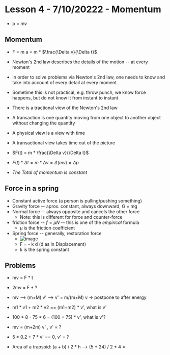 # Lesson 4 - 7/10/20222 - Momentum

* p = mv

## Momentum

* F = m a = m * $\frac{\Delta v}{\Delta t}$
* Newton's 2nd law describes the details of the motion -- at every moment
* In order to solve problems via Newton's 2nd law, one needs to know and take into account of every detail at every moment
* Sometime this is not practical, e.g. throw punch, we know force happens, but do not know it from instant to instant

* There is a tractional view of the Newton's 2nd law
* A transaction is one quantity moving from one object to another object without changing the quantity 
* A physical view is a view with time
* A transactional view takes time out of the picture

* $F(t) = m * \frac{\Delta v}{\Delta t}$
* $F(t)*\Delta t = m * \Delta v = \Delta (mv) = \Delta p$
* _The Total of momentum is constant_

## Force in a spring
* Constant active force (a person is pulling/pushing something)
* Gravity force -- aprox. constant, always downward, G = mg
* Normal force -- always opposite and cancels the other force
   * Note: this is different for force and counter-force
* friction force -- $f = \mu N$  -- this is one of the *empirical* formula
   * $\mu$ is the friction coefficient
* Spring force -- generally, restoration force
    * ![image](https://user-images.githubusercontent.com/71202720/178150461-13be5d7e-ca5f-41ed-b6e7-88222b3b9bac.png)
    * F = - k d  (d as in Displacement)
    *  k  is the spring constant

## Problems
* mv = F * t
* 2mv = F * ?

* mv --> (m+M) v' --> v' = m/(m+M) v -> postpone to after energy

* m1 * v1 + m2 * v2 == (m1+m2) * v',  what is v'
* 100 * 8 - 75 * 6  = (100 + 75) * v', what is v'?

* mv  = (m+2m) v' , v' = ?

* 5 * 0.2 + 7 * v' == 0, v' = ?

* Area of a trapsoid: (a + b) / 2 * h --> (5 + 24) / 2 * 4 = 
